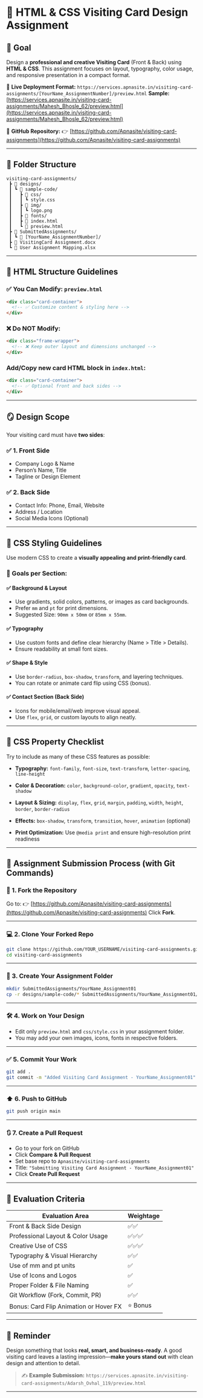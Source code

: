 # 🪪 HTML & CSS Visiting Card Design Assignment

## 🧭 Goal

Design a **professional and creative Visiting Card** (Front & Back) using **HTML & CSS**.
This assignment focuses on layout, typography, color usage, and responsive presentation in a compact format.

🔗 **Live Deployment Format:**
`https://services.apnasite.in/visiting-card-assignments/[YourName_AssignmentNumber]/preview.html`
**Sample:** [https://services.apnasite.in/visiting-card-assignments/Mahesh_Bhosle_62/preview.html](https://services.apnasite.in/visiting-card-assignments/Mahesh_Bhosle_62/preview.html)

🔗 **GitHub Repository:**
👉 [https://github.com/Apnasite/visiting-card-assignments](https://github.com/Apnasite/visiting-card-assignments)

---

## 📁 Folder Structure

```
visiting-card-assignments/
 ┣ 📂 designs/
 ┃ ┗ 📂 sample-code/
 ┃   ┣ 📂 css/
 ┃   ┃ ┗ style.css
 ┃   ┣ 📂 img/
 ┃   ┃ ┗ logo.png
 ┃   ┣ 📂 fonts/
 ┃   ┣ 📜 index.html
 ┃   ┗ 📜 preview.html
 ┣ 📂 SubmittedAssignments/
 ┃ ┗ 📂 [YourName_AssignmentNumber]/ 
 ┣ 📜 VisitingCard Assignment.docx
 ┗ 📜 User Assignment Mapping.xlsx
```

---

## 🧱 HTML Structure Guidelines

### ✅ You Can Modify: `preview.html`

```html
<div class="card-container">
  <!-- ✅ Customize content & styling here -->
</div>
```

### ❌ Do NOT Modify:

```html
<div class="frame-wrapper">
  <!-- ❌ Keep outer layout and dimensions unchanged -->
</div>
```

### Add/Copy new card HTML block in `index.html`:

```html
<div class="card-container">
  <!-- ✅ Optional front and back sides -->
</div>
```

---

## 🪞 Design Scope

Your visiting card must have **two sides**:

### ✅ 1. Front Side

* Company Logo & Name
* Person’s Name, Title
* Tagline or Design Element

### ✅ 2. Back Side

* Contact Info: Phone, Email, Website
* Address / Location
* Social Media Icons (Optional)

---

## 🎨 CSS Styling Guidelines

Use modern CSS to create a **visually appealing and print-friendly card**.

### 🎯 Goals per Section:

#### ✅ Background & Layout

* Use gradients, solid colors, patterns, or images as card backgrounds.
* Prefer `mm` and `pt` for print dimensions.
* Suggested Size: `90mm x 50mm` or `85mm x 55mm`.

#### ✅ Typography

* Use custom fonts and define clear hierarchy (Name > Title > Details).
* Ensure readability at small font sizes.

#### ✅ Shape & Style

* Use `border-radius`, `box-shadow`, `transform`, and layering techniques.
* You can rotate or animate card flip using CSS (bonus).

#### ✅ Contact Section (Back Side)

* Icons for mobile/email/web improve visual appeal.
* Use `flex`, `grid`, or custom layouts to align neatly.

---

## 🧪 CSS Property Checklist

Try to include as many of these CSS features as possible:

* **Typography:**
  `font-family`, `font-size`, `text-transform`, `letter-spacing`, `line-height`

* **Color & Decoration:**
  `color`, `background-color`, `gradient`, `opacity`, `text-shadow`

* **Layout & Sizing:**
  `display`, `flex`, `grid`, `margin`, `padding`, `width`, `height`, `border`, `border-radius`

* **Effects:**
  `box-shadow`, `transform`, `transition`, `hover`, `animation` (optional)

* **Print Optimization:**
  Use `@media print` and ensure high-resolution print readiness

---

## 🚀 Assignment Submission Process (with Git Commands)

### 🔁 1. **Fork the Repository**

Go to:
👉 [https://github.com/Apnasite/visiting-card-assignments](https://github.com/Apnasite/visiting-card-assignments)
Click **Fork**.

---

### 💻 2. **Clone Your Forked Repo**

```bash
git clone https://github.com/YOUR_USERNAME/visiting-card-assignments.git
cd visiting-card-assignments
```

---

### 📁 3. **Create Your Assignment Folder**

```bash
mkdir SubmittedAssignments/YourName_Assignment01
cp -r designs/sample-code/* SubmittedAssignments/YourName_Assignment01/
```

---

### 🛠️ 4. **Work on Your Design**

* Edit only `preview.html` and `css/style.css` in your assignment folder.
* You may add your own images, icons, fonts in respective folders.

---

### ✅ 5. **Commit Your Work**

```bash
git add .
git commit -m "Added Visiting Card Assignment - YourName_Assignment01"
```

---

### ⬆️ 6. **Push to GitHub**

```bash
git push origin main
```

---

### 🔃 7. **Create a Pull Request**

* Go to your fork on GitHub
* Click **Compare & Pull Request**
* Set base repo to `Apnasite/visiting-card-assignments`
* Title: `"Submitting Visiting Card Assignment - YourName_Assignment01"`
* Click **Create Pull Request**

---

## 🧾 Evaluation Criteria

| Evaluation Area                        | Weightage |
| -------------------------------------- | --------- |
| Front & Back Side Design               | ✅✅        |
| Professional Layout & Color Usage      | ✅✅✅       |
| Creative Use of CSS                    | ✅✅✅       |
| Typography & Visual Hierarchy          | ✅✅        |
| Use of mm and pt units                 | ✅         |
| Use of Icons and Logos                 | ✅         |
| Proper Folder & File Naming            | ✅         |
| Git Workflow (Fork, Commit, PR)        | ✅✅        |
| Bonus: Card Flip Animation or Hover FX | ⭐ Bonus   |

---

## 🧠 Reminder

Design something that looks **real, smart, and business-ready**.
A good visiting card leaves a lasting impression—**make yours stand out** with clean design and attention to detail.

> ✍️ **Example Submission:**
> `https://services.apnasite.in/visiting-card-assignments/Adarsh_Ovhal_119/preview.html`

---
